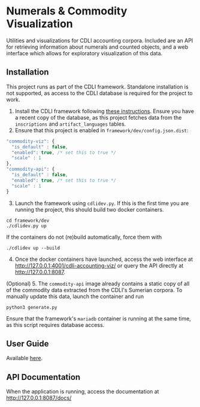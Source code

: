 # Numerals & Commodity Visualization

Utilities and visualizations for CDLI accounting corpora. Included are an API for retrieving information about numerals and counted objects, and a web interface which allows for exploratory visualization of this data. 

## Installation

This project runs as part of the CDLI framework. Standalone installation is not supported, as access to the CDLI database is required for the project to work.

1. Install the CDLI framework following [these instructions](https://gitlab.com/cdli/framework/-/blob/phoenix/develop/FRAMEWORK_INSTALL.md). Ensure you have a recent copy of the database, as this project fetches data from the `inscriptions` and `artifact_languages` tables.
2. Ensure that this project is enabled in `framework/dev/config.json.dist`:
<!-- although this is json, use javascript syntax highlighting 
     so comments render nicely -->
```javascript 
"commodity-viz": {
  "is_default" : false,
  "enabled": true, /* set this to true */
  "scale" : 1
},
"commodity-api": {
  "is_default" : false,
  "enabled": true, /* set this to true */
  "scale" : 1
}
```
3. Launch the framework using `cdlidev.py`. If this is the first time you are running the project, this should build two docker containers.
```
cd framework/dev
./cdlidev.py up
```
If the containers do not (re)build automatically, force them with 
```
./cdlidev up --build
```
4. Once the docker containers have launched, access the web interface at http://127.0.0.1:4001/cdli-accounting-viz/ or query the API directly at http://127.0.0.1:8087.

(Optional)
5. The `commodity-api` image already contains a static copy of all of the commodity data extracted from the CDLI's Sumerian corpora. To manually update this data, launch the container and run
```
python3 generate.py
```
Ensure that the framework's `mariadb` container is running at the same time, as this script requires database access.

## User Guide
Available [here](https://gitlab.com/cdli/framework/-/blob/phoenix/feature/commodities/app/tools/commodity-viz/docs/UserGuide.md).

## API Documentation
When the application is running, access the documentation at http://127.0.0.1:8087/docs/
